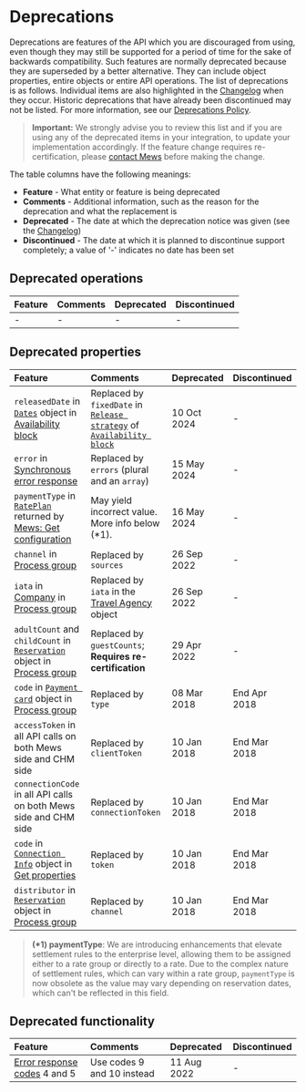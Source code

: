# Deprecations

Deprecations are features of the API which you are discouraged from using, even though they may still be supported for a period of time for the sake of backwards compatibility.
Such features are normally deprecated because they are superseded by a better alternative. They can include object properties, entire objects or entire API operations.
The list of deprecations is as follows. Individual items are also highlighted in the [Changelog](../changelog/README.md) when they occur.
Historic deprecations that have already been discontinued may not be listed. For more information, see our [Deprecations Policy](https://mews-systems.gitbook.io/open-api/staying-up-to-date/deprecations-policy).

> **Important:** We strongly advise you to review this list and if you are using any of the deprecated items in your integration, to update your implementation accordingly. If the feature change requires re-certification, please [contact Mews](mailto://partnersuccess@mews.com) before making the change.

The table columns have the following meanings:

* __Feature__ - What entity or feature is being deprecated
* __Comments__ - Additional information, such as the reason for the deprecation and what the replacement is
* __Deprecated__ - The date at which the deprecation notice was given (see the [Changelog](../changelog/README.md))
* __Discontinued__ \- The date at which it is planned to discontinue support completely; a value of '-' indicates no date has been set

## Deprecated operations

| Feature | Comments | Deprecated | Discontinued |
| :-- | :-- | :-- | :-- |
| - | - | - | - |

## Deprecated properties

| Feature | Comments | Deprecated   | Discontinued |
| :-- | :-- |:-------------| :-- |
| `releasedDate` in [`Dates`](../channel-manager-operations/availabilityBlock.md#dates) object in [Availability block](../channel-manager-operations/availabilityBlock.md#availability-block) | Replaced by `fixedDate` in [`Release strategy`](../mews-operations/availabilityBlock.md#release-strategy) of  [`Availability block`](../channel-manager-operations/availabilityBlock.md#availability-block) | 10 Oct 2024 | - |
| `error` in [Synchronous error response](../guidelines/responses.md#synchronous-error-response) | Replaced by `errors` (plural and an `array`) | 15 May 2024  | - |
| `paymentType` in [`RatePlan`](../mews-operations/configuration.md#rate-plan) returned by [Mews: Get configuration](../mews-operations/configuration.md#get-configuration) | May yield incorrect value. More info below (\*1). | 16 May 2024  | - |
| `channel` in [Process group](../mews-operations/reservations.md#process-group) | Replaced by `sources` | 26 Sep 2022  | - |
| `iata` in [Company](../mews-operations/reservations.md#company) in [Process group](../mews-operations/reservations.md#process-group) | Replaced by `iata` in the [Travel Agency](../mews-operations/reservations.md#travel-agency) object | 26 Sep 2022  | - |
| `adultCount` and `childCount` in [`Reservation`](../mews-operations/reservations.md#reservation) object in [Process group](../mews-operations/reservations.md#process-group) | Replaced by `guestCounts`; **Requires re-certification** | 29 Apr 2022  | - |
| `code` in [`Payment card`](../mews-operations/reservations.md#payment-card) object in [Process group](../mews-operations/reservations.md#process-group) | Replaced by `type` | 08 Mar 2018  | End Apr 2018 |
| `accessToken` in all API calls on both Mews side and CHM side | Replaced by `clientToken` | 10 Jan 2018  | End Mar 2018 |
| `connectionCode` in all API calls on both Mews side and CHM side | Replaced by `connectionToken` | 10 Jan 2018  | End Mar 2018 |
| `code` in [`Connection Info`](../mews-operations/configuration.md#connection-info) object in [Get properties](../mews-operations/configuration.md#get-properties) | Replaced by `token` | 10 Jan 2018  | End Mar 2018 |
| `distributor` in [`Reservation`](../mews-operations/reservations.md#reservation) object in [Process group](../mews-operations/reservations.md#process-group) | Replaced by `channel` | 10 Jan 2018  | End Mar 2018 |

> **(\*1) paymentType**: We are introducing enhancements that elevate settlement rules to the enterprise level, allowing them to be assigned either to a rate group or directly to a rate. Due to the complex nature of settlement rules, which can vary within a rate group, `paymentType` is now obsolete as the value may vary depending on reservation dates, which can't be reflected in this field.

## Deprecated functionality

| Feature | Comments | Deprecated | Discontinued |
| :-- | :-- | :-- | :-- |
| [Error response codes](../guidelines/responses.md#error-codes) 4 and 5 | Use codes 9 and 10 instead | 11 Aug 2022 | - |

